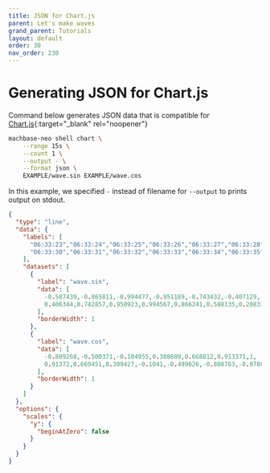 ```yaml
---
title: JSON for Chart.js
parent: Let's make waves
grand_parent: Tutorials
layout: default
order: 30
nav_order: 230
---
```


# Generating JSON for Chart.js

Command below generates JSON data that is compatible for [Chart.js](https://www.chartjs.org/docs/latest/){:target="_blank" rel="noopener"}

```sh
machbase-neo shell chart \
    --range 15s \
    --count 1 \
    --output - \
    --format json \
    EXAMPLE/wave.sin EXAMPLE/wave.cos
```

In this example, we specified `-` instead of filename for `--output` to prints output on stdout.

```json
{
  "type": "line",
  "data": {
    "labels": [
      "06:33:23","06:33:24","06:33:25","06:33:26","06:33:27","06:33:28","06:33:29",
      "06:33:30","06:33:31","06:33:32","06:33:33","06:33:34","06:33:35","06:33:36"
    ],
    "datasets": [
      {
        "label": "wave.sin",
        "data": [
          -0.587439,-0.865811,-0.994477,-0.951189,-0.743432,-0.407129,-0.00043,
          0.406344,0.742857,0.950923,0.994567,0.866241,0.588135,0.208335
        ],
        "borderWidth": 1
      },
      {
        "label": "wave.cos",
        "data": [
          -0.809268,-0.500371,-0.104955,0.308609,0.668812,0.913371,1,
          0.91372,0.669451,0.309427,-0.1041,-0.499626,-0.808763,-0.978058
        ],
        "borderWidth": 1
      }
    ]
  },
  "options": {
    "scales": {
      "y": {
        "beginAtZero": false
      }
    }
  }
}
```

